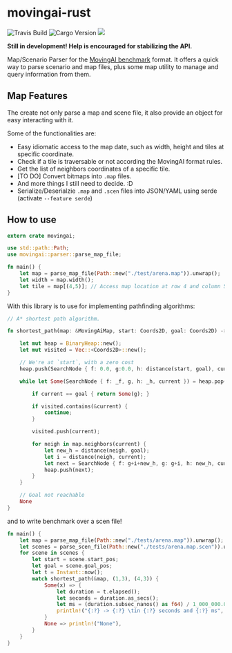 # movingai-rust
![Travis Build](https://api.travis-ci.org/THeK3nger/movingai-rust.svg?branch=master)
![Cargo Version](https://img.shields.io/crates/v/movingai.svg)
[![](https://tokei.rs/b1/github/THeK3nger/movingai-rust)](https://github.com/THeK3nger/movingai-rust)

**Still in development! Help is encouraged for stabilizing the API.**

Map/Scenario Parser for the [MovingAI benchmark](http://www.movingai.com/benchmarks) format. It offers a quick way to parse scenario and map files, plus some map utility to manage and query information from them.

## Map Features

The create not only parse a map and scene file, it also provide an object for easy interacting with it.

Some of the functionalities are:

 - Easy idiomatic access to the map date, such as width, height and tiles at specific coordinate.
 - Check if a tile is traversable or not according the MovingAI format rules.
 - Get the list of neighbors coordinates of a specific tile.
 - [TO DO] Convert bitmaps into `.map` files.
 - And more things I still need to decide. :D
 - Serialize/Deserialzie `.map` and `.scen` files into JSON/YAML using serde (activate `--feature serde`)

## How to use

```rust
extern crate movingai;

use std::path::Path;
use movingai::parser::parse_map_file;

fn main() {
    let map = parse_map_file(Path::new("./test/arena.map")).unwrap();
    let width = map.width();
    let tile = map[(4,5)]; // Access map location at row 4 and column 5.
}
```

With this library is to use for implementing pathfinding algorithms:

```rust
// A* shortest path algorithm.

fn shortest_path(map: &MovingAiMap, start: Coords2D, goal: Coords2D) -> Option<f64> {

    let mut heap = BinaryHeap::new();
    let mut visited = Vec::<Coords2D>::new();

    // We're at `start`, with a zero cost
    heap.push(SearchNode { f: 0.0, g:0.0, h: distance(start, goal), current: start });

    while let Some(SearchNode { f: _f, g, h: _h, current }) = heap.pop() {

        if current == goal { return Some(g); }

        if visited.contains(&current) {
            continue;
        }

        visited.push(current);

        for neigh in map.neighbors(current) {
            let new_h = distance(neigh, goal);
            let i = distance(neigh, current);
            let next = SearchNode { f: g+i+new_h, g: g+i, h: new_h, current: neigh };
            heap.push(next);
        }
    }

    // Goal not reachable
    None
}
``` 

and to write benchmark over a scen file!

```rust
fn main() {
    let map = parse_map_file(Path::new("./tests/arena.map")).unwrap();
    let scenes = parse_scen_file(Path::new("./tests/arena.map.scen")).unwrap();
    for scene in scenes {
        let start = scene.start_pos;
        let goal = scene.goal_pos;
        let t = Instant::now();
        match shortest_path(&map, (1,3), (4,3)) {
            Some(x) => {
                let duration = t.elapsed();
                let seconds = duration.as_secs();
                let ms = (duration.subsec_nanos() as f64) / 1_000_000.0;
                println!("{:?} -> {:?} \tin {:?} seconds and {:?} ms", start, goal, seconds, ms);
            }
            None => println!("None"),
        }
    }
}
```